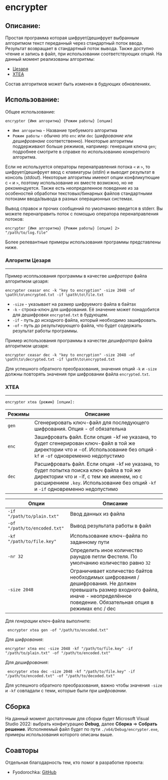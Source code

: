 # encrypter
## Описание:
Простая программа которая шифрует/дешифрует выбранным алгоритмом текст переданный через стандартный поток ввода. Результат возвращает в стандартный поток вывода. Также доступно чтение и запись в файл, при использовании соответствующих опций. На данный момент реализованы алгоритмы:

- [Цезаря](#Алгоритм-Цезаря)
- [XTEA](#XTEA)

Состав алгоритмов может быть изменен в будующих обновлениях.
## Использование:
Общее использование:
```
encrypter {Имя алгоритма} {Режим работы} [опции]
```
- `Имя алгоритма` - Название требуемого алгоритма
- `Режим работы` - обычно это `enc` или `dec` (_шифрование_ или _дешифровнаие_ соответственно). Некоторые алгоритмы поддерживают больше режимов, например: генерация ключа `gen`; подробнее смотрите в справке по использованию конкретного алгоритма.

Если не используется операторы перенаправления потока `<` и `>`, то шифрует/дешифрует ввод с клавиатуры (_stdin_) и выводит результат в консоль (_stdout_). Некоторые алгоритмы имееют опции конфликутющие с `<` и `>`, поэтому использование их вместе возможно, но не рекомендуется. Также есть неопределенное поведение из за особеностей обработки текстовых/бинарных файлов стандартными потоками ввода/вывода в разных операционных системах. 

Вывод справок и прочих сообщений по умолчанию введется в stderr. Вы можете перенаправить поток с помощью оператора перенаправления потоков:
```
encrypter {Имя алгоритма} {Режим работы} [опции] 2> "/path/to/log.file"
```
Более релевантные примеры использования программы представлены ниже.

### Алгоритм Цезаря
___

Пример исопльзования программы в качестве _шифратора_ файла алгоритмом цезаря:
```
encrypter ceasar enc -k "key to encryption" -size 2048 -of \path\to\encrypted.txt -if \path\to\file.txt
```
- `-size` - указывает на размер шифруемого файла в байтах
- `-k` - строка-ключ для шифрования. Её значение может понадобится для дешифровки `encrypted.txt` в будующем.
- `-if` - путь до исходного файла, который необходимо зашифровать.
- `-of` - путь до результирующего файла, что будет содержать результат работы программы.

Пример использования программы в качестве _дешифратора_ файла алгоритмом цезаря:
```
encrypter ceasar dec -k "key to encryption" -size 2048 -of \path\to\decrypted.txt -if \path\to\encrypted.txt
```
Для успешного обратного преобразования, значения опций `-k` и `-size` должны повторять значения при шифровании файла `encrypted.txt`.

### XTEA
___

```
encrypter xtea {режим} [опции]: 
```
| Режимы | Описание |
|---|---|
| `gen` |  Сгенерировать ключ-файл для последующего шифрования. Опция - of обязательна
| `enc` | Зашифровать файл. Если опция -kf не указана, то будет сгенерирован  ключ-файл в той же директории что и -of. Использование без опций `-kf` и `-of` одновременно недопустимо |
| `dec` | Расшифровать файл. Если опция -kf не указана, то будет попытка поиска ключ файла в той же директории что и -if, с тем же именем, но с расширением `.key`. Использование без опций `-kf` и `-if` одновременно недопустимо |

| Опции|Описание|
|---|---|
| `-if "/path/to/plain.txt"` | Ввод данных из файла |
| `-of "/path/to/encoded.txt"` | Вывод результата работы в файл
| `-kf "/path/to/file.key"`    | Использование ключ-файла по заданному пути |
| `-nr 32` | Определить иное количество раундов петли Фестеля. По умолчанию количество равно `32` |
| `-size 2048`| Ограничивает количество байтов необходимых шифрования / дешифрования. Не должен превышать размер входного файла, иначе - неопределённое поведение. Обязательная опция в режимах enc / dec|

Для _генерации_ ключ-файла выполните:
```
 encrypter xtea gen -of "/path/to/encoded.txt"
```
Для _шифрования_:
```
encrypter xtea enc -size 2048 -kf "/path/to/file.key" -if "/path/to/plain.txt" -of "/path/to/encoded.txt"
```
Для _дешифрования_:
```
 encrypter xtea dec -size 2048 -kf "/path/to/file.key" -if "/path/to/encoded.txt" -of "/path/to/decoded.txt"
```
Для успешного обратного преобразования, важно чтобы значения `-size` и `-kf` совпадали с теми, которые были при _шифровании_. 

## Сборка
На данный момент достаточным для сборки будет Microsoft Visual Studio 2022: выбрать конфигурацию **Debug**, далее **Сборка** =>  **Собрать решение**. Исполняемый файл будет по пути `./x64/Debug/encrypter.exe`, примеры использования которого описаны выше.
## Соавторы

Отдельная благодарность тем, кто помог в разработке проекта:

- Fyodorochka: [GitHub](https://github.com/Fyodorochka)